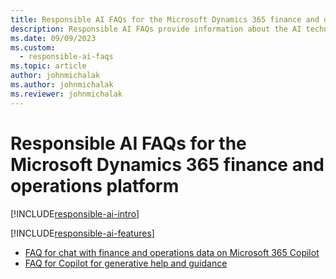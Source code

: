 ```yaml
---
title: Responsible AI FAQs for the Microsoft Dynamics 365 finance and operations platform
description: Responsible AI FAQs provide information about the AI technology that's used in the Microsoft Dynamics 365 finance and operations platform. They also include key considerations and details about how the AI is used, how it was tested and evaluated, and any specific limitations.
ms.date: 09/09/2023
ms.custom: 
  - responsible-ai-faqs
ms.topic: article
author: johnmichalak
ms.author: johnmichalak
ms.reviewer: johnmichalak
---
```


# Responsible AI FAQs for the Microsoft Dynamics 365 finance and operations platform

[!INCLUDE[responsible-ai-intro](../includes/responsible-ai-intro.md)]

[!INCLUDE[responsible-ai-features](../includes/responsible-ai-features.md)]

- [FAQ for chat with finance and operations data on Microsoft 365 Copilot](../m365-copilot/faq-for-chat-with-fno-data-on-m365copilot.md)
- [FAQ for Copilot for generative help and guidance](../../fin-ops/copilot/faq-copilot-generative-help.md)
